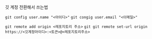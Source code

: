 깃 계정 전환해서 쓰는법

`git config user.name "<아이디>"`
`git congig user.email "<이메일>"`

`git remote add origin <레포지토리 주소>`
`git git remote set-url origin https://<깃계정아이디>:<토큰>@<레포지토리주소>`
